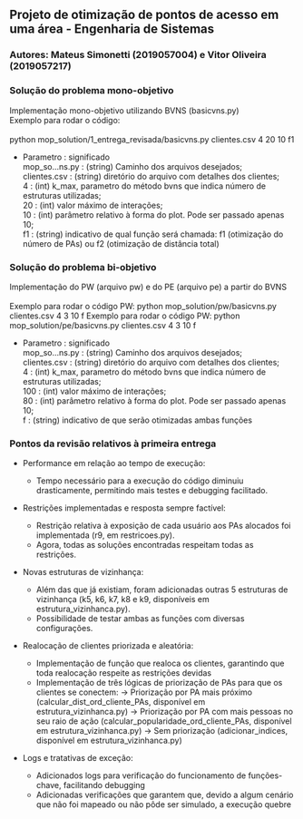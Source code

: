 ## Projeto de otimização de pontos de acesso em uma área - Engenharia de Sistemas
### Autores: Mateus Simonetti (2019057004) e Vitor Oliveira (2019057217)



### Solução do problema mono-objetivo

Implementação mono-objetivo utilizando BVNS (basicvns.py)\
Exemplo para rodar o código:\
\
python mop_solution/1_entrega_revisada/basicvns.py clientes.csv 4 20 10 f1

- Parametro     : significado\
mop_so...ns.py  : (string) Caminho dos arquivos desejados;\
clientes.csv    : (string) diretório do arquivo com detalhes dos clientes;\
4               : (int) k_max, parametro do método bvns que indica número de estruturas utilizadas;\
20              : (int) valor máximo de interações;\
10              : (int) parâmetro relativo à forma do plot. Pode ser passado apenas 10;\
f1              : (string) indicativo de qual função será chamada: f1 (otimização do número de PAs) ou f2 (otimização de distância total)

### Solução do problema bi-objetivo

Implementação do PW (arquivo pw) e do PE (arquivo pe) a partir do BVNS\
\
Exemplo para rodar o código PW: python mop_solution/pw/basicvns.py clientes.csv 4 3 10 f
Exemplo para rodar o código PW: python mop_solution/pe/basicvns.py clientes.csv 4 3 10 f

- Parametro     : significado\
mop_so...ns.py  : (string) Caminho dos arquivos desejados;\
clientes.csv    : (string) diretório do arquivo com detalhes dos clientes;\
4               : (int) k_max, parametro do método bvns que indica número de estruturas utilizadas;\
100             : (int) valor máximo de interações;\
80              : (int) parâmetro relativo à forma do plot. Pode ser passado apenas 10;\
f              : (string) indicativo de que serão otimizadas ambas funções

### Pontos da revisão relativos à primeira entrega
- Performance em relação ao tempo de execução:
    * Tempo necessário para a execução do código diminuiu drasticamente, permitindo mais testes e debugging facilitado.

- Restrições implementadas e resposta sempre factível:
    * Restrição relativa à exposição de cada usuário aos PAs alocados foi implementada (r9, em restricoes.py).
    * Agora, todas as soluções encontradas respeitam todas as restrições.

- Novas estruturas de vizinhança:
    * Além das que já existiam, foram adicionadas outras 5 estruturas de vizinhança (k5, k6, k7, k8 e k9, disponíveis em estrutura_vizinhanca.py). 
    * Possibilidade de testar ambas as funções com diversas configurações.

- Realocação de clientes priorizada e aleatória:
    * Implementação de função que realoca os clientes, garantindo que toda realocação respeite as restrições devidas
    * Implementação de três lógicas de priorização de PAs para que os clientes se conectem:
        -> Priorização por PA mais próximo (calcular_dist_ord_cliente_PAs, disponível em estrutura_vizinhanca.py)
        -> Priorização por PA com mais pessoas no seu raio de ação (calcular_popularidade_ord_cliente_PAs, disponível em estrutura_vizinhanca.py)
        -> Sem priorização (adicionar_indices, disponível em estrutura_vizinhanca.py)

- Logs e tratativas de exceção:
    * Adicionados logs para verificação do funcionamento de funções-chave, facilitando debugging
    * Adicionadas verificações que garantem que, devido a algum cenário que não foi mapeado ou não pôde ser simulado, a execução quebre



